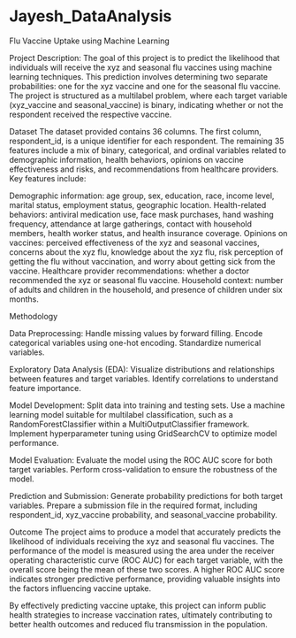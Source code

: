 # Jayesh_DataAnalysis
Flu Vaccine Uptake using Machine Learning

Project Description:
The goal of this project is to predict the likelihood that individuals will receive the xyz and seasonal flu vaccines using machine learning techniques. This prediction involves determining two separate probabilities: one for the xyz vaccine and one for the seasonal flu vaccine. The project is structured as a multilabel problem, where each target variable (xyz_vaccine and seasonal_vaccine) is binary, indicating whether or not the respondent received the respective vaccine.

Dataset
The dataset provided contains 36 columns. The first column, respondent_id, is a unique identifier for each respondent. The remaining 35 features include a mix of binary, categorical, and ordinal variables related to demographic information, health behaviors, opinions on vaccine effectiveness and risks, and recommendations from healthcare providers. Key features include:

Demographic information: age group, sex, education, race, income level, marital status, employment status, geographic location.
Health-related behaviors: antiviral medication use, face mask purchases, hand washing frequency, attendance at large gatherings, contact with household members, health worker status, and health insurance coverage.
Opinions on vaccines: perceived effectiveness of the xyz and seasonal vaccines, concerns about the xyz flu, knowledge about the xyz flu, risk perception of getting the flu without vaccination, and worry about getting sick from the vaccine.
Healthcare provider recommendations: whether a doctor recommended the xyz or seasonal flu vaccine.
Household context: number of adults and children in the household, and presence of children under six months.

Methodology

Data Preprocessing:
Handle missing values by forward filling.
Encode categorical variables using one-hot encoding.
Standardize numerical variables.

Exploratory Data Analysis (EDA):
Visualize distributions and relationships between features and target variables.
Identify correlations to understand feature importance.

Model Development:
Split data into training and testing sets.
Use a machine learning model suitable for multilabel classification, such as a RandomForestClassifier within a MultiOutputClassifier framework.
Implement hyperparameter tuning using GridSearchCV to optimize model performance.

Model Evaluation:
Evaluate the model using the ROC AUC score for both target variables.
Perform cross-validation to ensure the robustness of the model.

Prediction and Submission:
Generate probability predictions for both target variables.
Prepare a submission file in the required format, including respondent_id, xyz_vaccine probability, and seasonal_vaccine probability.

Outcome
The project aims to produce a model that accurately predicts the likelihood of individuals receiving the xyz and seasonal flu vaccines. The performance of the model is measured using the area under the receiver operating characteristic curve (ROC AUC) for each target variable, with the overall score being the mean of these two scores. A higher ROC AUC score indicates stronger predictive performance, providing valuable insights into the factors influencing vaccine uptake.

By effectively predicting vaccine uptake, this project can inform public health strategies to increase vaccination rates, ultimately contributing to better health outcomes and reduced flu transmission in the population.
